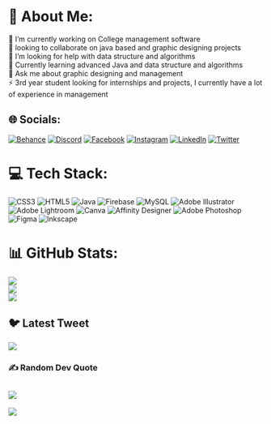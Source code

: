 # 💫 About Me:
🔭 I’m currently working on College management software<br>👀 looking to collaborate on java based and graphic designing projects<br>🤝 I’m looking for help with data structure and algorithms<br>🌱 Currently learning advanced Java and data structure and algorithms<br>💬 Ask me about graphic designing and management<br>⚡️ 3rd year student looking for internships and projects, I currently have a lot of experience in management


## 🌐 Socials:
[![Behance](https://img.shields.io/badge/Behance-1769ff?logo=behance&logoColor=white)](https://behance.net/adityatripathi13) [![Discord](https://img.shields.io/badge/Discord-%237289DA.svg?logo=discord&logoColor=white)](https://discord.gg/AWknYbrE) [![Facebook](https://img.shields.io/badge/Facebook-%231877F2.svg?logo=Facebook&logoColor=white)](https://facebook.com/Saadi.2104) [![Instagram](https://img.shields.io/badge/Instagram-%23E4405F.svg?logo=Instagram&logoColor=white)](https://instagram.com/realaditya4) [![LinkedIn](https://img.shields.io/badge/LinkedIn-%230077B5.svg?logo=linkedin&logoColor=white)](https://linkedin.com/in/realaditya4) [![Twitter](https://img.shields.io/badge/Twitter-%231DA1F2.svg?logo=Twitter&logoColor=white)](https://twitter.com/realaditya_4) 

# 💻 Tech Stack:
![CSS3](https://img.shields.io/badge/css3-%231572B6.svg?style=for-the-badge&logo=css3&logoColor=white) ![HTML5](https://img.shields.io/badge/html5-%23E34F26.svg?style=for-the-badge&logo=html5&logoColor=white) ![Java](https://img.shields.io/badge/java-%23ED8B00.svg?style=for-the-badge&logo=java&logoColor=white) ![Firebase](https://img.shields.io/badge/firebase-%23039BE5.svg?style=for-the-badge&logo=firebase) ![MySQL](https://img.shields.io/badge/mysql-%2300f.svg?style=for-the-badge&logo=mysql&logoColor=white) ![Adobe Illustrator](https://img.shields.io/badge/adobeillustrator-%23FF9A00.svg?style=for-the-badge&logo=adobeillustrator&logoColor=white) ![Adobe Lightroom](https://img.shields.io/badge/Adobe%20Lightroom-31A8FF.svg?style=for-the-badge&logo=Adobe%20Lightroom&logoColor=white) ![Canva](https://img.shields.io/badge/Canva-%2300C4CC.svg?style=for-the-badge&logo=Canva&logoColor=white) ![Affinity Designer](https://img.shields.io/badge/affinitydesginer-%231B72BE.svg?style=for-the-badge&logo=affinity-designer&logoColor=white) ![Adobe Photoshop](https://img.shields.io/badge/adobephotoshop-%2331A8FF.svg?style=for-the-badge&logo=adobephotoshop&logoColor=white) 	![Figma](https://img.shields.io/badge/figma-%23F24E1E.svg?style=for-the-badge&logo=figma&logoColor=white) ![Inkscape](https://img.shields.io/badge/Inkscape-e0e0e0?style=for-the-badge&logo=inkscape&logoColor=080A13)
# 📊 GitHub Stats:
![](https://github-readme-stats.vercel.app/api?username=realaditya4&theme=radical&hide_border=false&include_all_commits=true&count_private=false)<br/>
![](https://github-readme-streak-stats.herokuapp.com/?user=realaditya4&theme=radical&hide_border=false)<br/>
![](https://github-readme-stats.vercel.app/api/top-langs/?username=realaditya4&theme=radical&hide_border=false&include_all_commits=true&count_private=false&layout=compact)

## 🐦 Latest Tweet
[![](https://gtce.itsvg.in/api?username=realaditya_4)](https://github.com/VishwaGauravIn/github-twitter-card-embed)

### ✍️ Random Dev Quote
![](https://quotes-github-readme.vercel.app/api?type=horizontal&theme=tokyonight)
---
[![](https://visitcount.itsvg.in/api?id=realaditya4&icon=2&color=5)](https://visitcount.itsvg.in)

